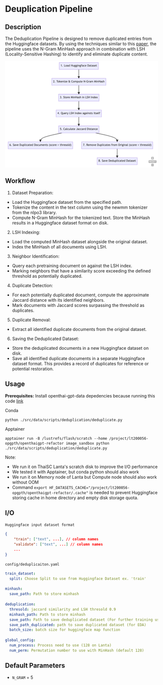 # Deuplication Pipeline

## Description

The Deduplication Pipeline is designed to remove duplicated entries from the Huggingface datasets. By using the techniques similar to this [paper](https://arxiv.org/abs/2107.06499), the pipeline uses the N-Gram MinHash approach in combination with LSH (Locality-Sensitive Hashing) to identify and eliminate duplicate content.

![deduplication_diagram](deduplication_diagram.png)

## Workflow

1. Dataset Preparation:

- Load the Huggingface dataset from the specified path.
- Tokenize the content in the text column using the newmm tokenizer from the nlpo3 library.
- Compute N-Gram MinHash for the tokenized text.
  Store the MinHash results in a Huggingface dataset format on disk.

2. LSH Indexing:

- Load the computed MinHash dataset alongside the original dataset.
- Index the MinHash of all documents using LSH.

3. Neighbor Identification:

- Query each pretraining document on against the LSH index.
- Marking neighbors that have a similarity score exceeding the defined threshold as potentially duplicated.

4. Duplicate Detection:

- For each potentially duplicated document, compute the approximate Jaccard distance with its identified neighbors.
- Mark documents with Jaccard scores surpassing the threshold as duplicates.

5. Duplicate Removal:

- Extract all identified duplicate documents from the original dataset.

6. Saving the Deduplicated Dataset:

- Store the deduplicated documents in a new Huggingface dataset on disk.
- Save all identified duplicate documents in a separate Huggingface dataset format. This provides a record of duplicates for reference or potential restoration.

## Usage

**Prerequisites:** Install openthai-gpt-data depedencies because running this code [link](/src/data/README.md)

Conda

```
python ./src/data/scripts/deduplication/deduplicate.py
```

Apptainer

```
apptainer run -B /lustrefs/flash/scratch --home /project/lt200056-opgpth/openthaigpt-refactor image_sandbox python ./src/data/scripts/deduplication/deduplicate.py
```

Note:

- We run it on ThaiSC Lanta's scratch disk to improve the I/O performance
- We tested it with Apptainer, but conda python should also work
- We run it on Memory node of Lanta but Compute node should also work without OOM
- Command `export HF_DATASETS_CACHE="/project/lt200056-opgpth/openthaigpt-refactor/.cache"` is needed to prevent Huggingface storing cache in home directory and empty disk storage quota.

## I/O

`Huggingface input dataset format`

```json
{
    "train": ["text", ...], // column names
    "validate": ["text", ...] // column names
    ...
}
```

`config/deduplicaiton.yaml`

```yaml
train_dataset:
  split: Choose Split to use from Huggingface Dataset ex. 'train'

minhash:
  save_path: Path to store minhash

deduplication:
  thresold: jaccard similarity and LSH thresold 0.9
  minhash_path: Path to store minhash
  save_path: Path to save deduplicated dataset (For further training usage)
  save_path_duplicated: path to save duplicated dataset (for EDA)
  batch_size: batch size for huggingface map function

global_config:
  num_process: Process need to use (128 on Lanta)
  num_perm: Permutation number to use with MinHash (default 128)
```

## Default Parameters

- `N_GRAM` = 5
